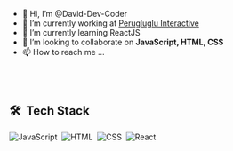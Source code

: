 - 👋 Hi, I’m @David-Dev-Coder
- 🔭 I’m currently working at [Perugluglu Interactive](https://perugluglu.net/)
- 🌱 I’m currently learning ReactJS
- 💞️ I’m looking to collaborate on **JavaScript, HTML, CSS**
- 📫 How to reach me ...

<br><br>

## 🛠 &nbsp;Tech Stack

![JavaScript](https://img.shields.io/badge/-JavaScript-05122A?style=flat&logo=javascript)&nbsp;
![HTML](https://img.shields.io/badge/-HTML-05122A?style=flat&logo=HTML5)&nbsp;
![CSS](https://img.shields.io/badge/-CSS-05122A?style=flat&logo=CSS3&logoColor=1572B6)&nbsp;
![React](https://img.shields.io/badge/-React-05122A?style=flat&logo=react)&nbsp;

<br><br>
<!---
David-Dev-Coder/David-Dev-Coder is a ✨ special ✨ repository because its `README.md` (this file) appears on your GitHub profile.
You can click the Preview link to take a look at your changes.
--->
